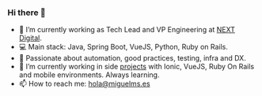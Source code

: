 ### Hi there 👋
- 🔭 I’m currently working as Tech Lead and VP Engineering at [NEXT Digital](https://www.nextdigital.es/).
- 💻 Main stack: Java, Spring Boot, VueJS, Python, Ruby on Rails. 
- 🚀 Passionate about automation, good practices, testing, infra and DX.
- 🌱 I’m currently working in side [projects](https://miguelms.es/projects) with Ionic, VueJS, Ruby On Rails and mobile environments. Always learning.
- 📫 How to reach me: hola@miguelms.es


<!--
![miguelms95's Github stats](https://github-readme-stats.vercel.app/api?username=miguelms95&show_icons=true&theme=vue)

**miguelms95/miguelms95** is a ✨ _special_ ✨ repository because its `README.md` (this file) appears on your GitHub profile.

Here are some ideas to get you started:

- 🔭 I’m currently working on ...
- 🌱 I’m currently learning ...
- 👯 I’m looking to collaborate on ...
- 🤔 I’m looking for help with ...
- 💬 Ask me about ...
- 📫 How to reach me: ...
- 😄 Pronouns: ...
- ⚡ Fun fact: ...
-->
